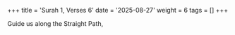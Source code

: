 +++
title = 'Surah 1, Verses 6'
date = '2025-08-27'
weight = 6
tags = []
+++

Guide us along the Straight Path,